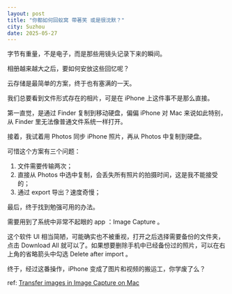 ```yaml
---
layout: post
title: "你都如何回蚁窝 帶著笑 或是很沈默？"
city: Suzhou
date: 2025-05-27
---
```


字节有重量，不是电子，而是那些用镜头记录下来的瞬间。

相册越来越大之后，要如何安放这些回忆呢？

云存储是最简单的方案，终于也有塞满的一天。

我们总要看到文件形式存在的相片，可是在 iPhone 上这件事不是那么直接。

第一直觉，是通过 Finder 复制到移动硬盘，偏偏 iPhone 对 Mac 来说如此特别，从 Finder 里无法像普通文件系统一样打开。

接着，我试着用 Photos 同步 iPhone 照片，再从 Photos 中复制到硬盘。

可惜这个方案有三个问题：

1. 文件需要传输两次；
2. 直接从 Photos 中选中复制，会丢失所有照片的拍摄时间，这是我不能接受的；
3. 通过 export 导出？速度奇慢；

最后，终于找到勉强可用的办法。

需要用到了系统中非常不起眼的 app ：Image Capture 。

这个软件 UI 相当简陋，可能确实也不被重视，打开之后选择需要备份的文件夹，点击 Download All 就可以了。如果想要删除手机中已经备份过的照片，可以在右上角的省略箭头中勾选 Delete after import 。

终于，经过这番操作，iPhone 变成了图片和视频的搬运工，你学废了么？

ref: [Transfer images in Image Capture on Mac](https://support.apple.com/guide/image-capture/transfer-images-imgcp1003/mac)
